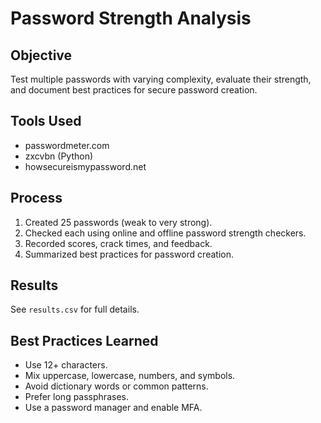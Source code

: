 # Password Strength Analysis

## Objective
Test multiple passwords with varying complexity, evaluate their strength, and document best practices for secure password creation.

## Tools Used
- passwordmeter.com
- zxcvbn (Python)
- howsecureismypassword.net

## Process
1. Created 25 passwords (weak to very strong).
2. Checked each using online and offline password strength checkers.
3. Recorded scores, crack times, and feedback.
4. Summarized best practices for password creation.

## Results
See `results.csv` for full details.

## Best Practices Learned
- Use 12+ characters.
- Mix uppercase, lowercase, numbers, and symbols.
- Avoid dictionary words or common patterns.
- Prefer long passphrases.
- Use a password manager and enable MFA.
